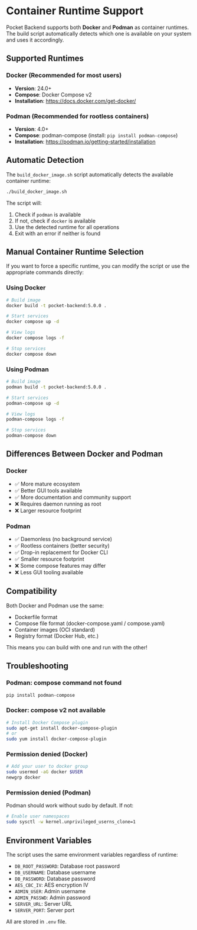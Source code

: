 # Container Runtime Support

Pocket Backend supports both **Docker** and **Podman** as container runtimes. The build script automatically detects which one is available on your system and uses it accordingly.

## Supported Runtimes

### Docker (Recommended for most users)
- **Version**: 24.0+
- **Compose**: Docker Compose v2
- **Installation**: https://docs.docker.com/get-docker/

### Podman (Recommended for rootless containers)
- **Version**: 4.0+
- **Compose**: podman-compose (install: `pip install podman-compose`)
- **Installation**: https://podman.io/getting-started/installation

## Automatic Detection

The `build_docker_image.sh` script automatically detects the available container runtime:

```bash
./build_docker_image.sh
```

The script will:
1. Check if `podman` is available
2. If not, check if `docker` is available
3. Use the detected runtime for all operations
4. Exit with an error if neither is found

## Manual Container Runtime Selection

If you want to force a specific runtime, you can modify the script or use the appropriate commands directly:

### Using Docker
```bash
# Build image
docker build -t pocket-backend:5.0.0 .

# Start services
docker compose up -d

# View logs
docker compose logs -f

# Stop services
docker compose down
```

### Using Podman
```bash
# Build image
podman build -t pocket-backend:5.0.0 .

# Start services
podman-compose up -d

# View logs
podman-compose logs -f

# Stop services
podman-compose down
```

## Differences Between Docker and Podman

### Docker
- ✅ More mature ecosystem
- ✅ Better GUI tools available
- ✅ More documentation and community support
- ❌ Requires daemon running as root
- ❌ Larger resource footprint

### Podman
- ✅ Daemonless (no background service)
- ✅ Rootless containers (better security)
- ✅ Drop-in replacement for Docker CLI
- ✅ Smaller resource footprint
- ❌ Some compose features may differ
- ❌ Less GUI tooling available

## Compatibility

Both Docker and Podman use the same:
- Dockerfile format
- Compose file format (docker-compose.yaml / compose.yaml)
- Container images (OCI standard)
- Registry format (Docker Hub, etc.)

This means you can build with one and run with the other!

## Troubleshooting

### Podman: compose command not found
```bash
pip install podman-compose
```

### Docker: compose v2 not available
```bash
# Install Docker Compose plugin
sudo apt-get install docker-compose-plugin
# or
sudo yum install docker-compose-plugin
```

### Permission denied (Docker)
```bash
# Add your user to docker group
sudo usermod -aG docker $USER
newgrp docker
```

### Permission denied (Podman)
Podman should work without sudo by default. If not:
```bash
# Enable user namespaces
sudo sysctl -w kernel.unprivileged_userns_clone=1
```

## Environment Variables

The script uses the same environment variables regardless of runtime:
- `DB_ROOT_PASSWORD`: Database root password
- `DB_USERNAME`: Database username
- `DB_PASSWORD`: Database password
- `AES_CBC_IV`: AES encryption IV
- `ADMIN_USER`: Admin username
- `ADMIN_PASSWD`: Admin password
- `SERVER_URL`: Server URL
- `SERVER_PORT`: Server port

All are stored in `.env` file.
